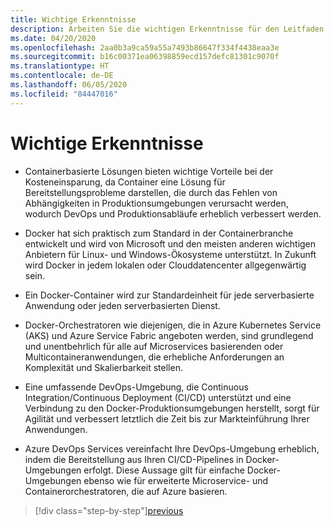 ```yaml
---
title: Wichtige Erkenntnisse
description: Arbeiten Sie die wichtigen Erkenntnisse für den Leitfaden durch.
ms.date: 04/20/2020
ms.openlocfilehash: 2aa0b3a9ca59a55a7493b86647f334f4438eaa3e
ms.sourcegitcommit: b16c00371ea06398859ecd157defc81301c9070f
ms.translationtype: HT
ms.contentlocale: de-DE
ms.lasthandoff: 06/05/2020
ms.locfileid: "84447016"
---
```

# <a name="key-takeaways"></a>Wichtige Erkenntnisse

- Containerbasierte Lösungen bieten wichtige Vorteile bei der Kosteneinsparung, da Container eine Lösung für Bereitstellungsprobleme darstellen, die durch das Fehlen von Abhängigkeiten in Produktionsumgebungen verursacht werden, wodurch DevOps und Produktionsabläufe erheblich verbessert werden.

- Docker hat sich praktisch zum Standard in der Containerbranche entwickelt und wird von Microsoft und den meisten anderen wichtigen Anbietern für Linux- und Windows-Ökosysteme unterstützt. In Zukunft wird Docker in jedem lokalen oder Clouddatencenter allgegenwärtig sein.

- Ein Docker-Container wird zur Standardeinheit für jede serverbasierte Anwendung oder jeden serverbasierten Dienst.

- Docker-Orchestratoren wie diejenigen, die in Azure Kubernetes Service (AKS) und Azure Service Fabric angeboten werden, sind grundlegend und unentbehrlich für alle auf Microservices basierenden oder Multicontaineranwendungen, die erhebliche Anforderungen an Komplexität und Skalierbarkeit stellen.

- Eine umfassende DevOps-Umgebung, die Continuous Integration/Continuous Deployment (CI/CD) unterstützt und eine Verbindung zu den Docker-Produktionsumgebungen herstellt, sorgt für Agilität und verbessert letztlich die Zeit bis zur Markteinführung Ihrer Anwendungen.

- Azure DevOps Services vereinfacht Ihre DevOps-Umgebung erheblich, indem die Bereitstellung aus Ihren CI/CD-Pipelines in Docker-Umgebungen erfolgt. Diese Aussage gilt für einfache Docker-Umgebungen ebenso wie für erweiterte Microservice- und Containerorchestratoren, die auf Azure basieren.

> [!div class="step-by-step"][previous](../run-manage-monitor-docker-environments/monitor-containerized-application-services.md)

